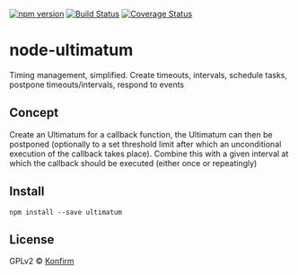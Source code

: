 [![npm version](https://badge.fury.io/js/ultimatum.svg)](http://badge.fury.io/js/ultimatum)
[![Build Status](https://travis-ci.org/konfirm/node-ultimatum.svg?branch=master)](https://travis-ci.org/konfirm/node-ultimatum)
[![Coverage Status](https://coveralls.io/repos/konfirm/node-polymorphic/badge.svg?branch=master)](https://coveralls.io/r/konfirm/node-ultimatum?branch=master)

# node-ultimatum
Timing management, simplified. Create timeouts, intervals, schedule tasks, postpone timeouts/intervals, respond to events

## Concept
Create an Ultimatum for a callback function, the Ultimatum can then be postponed (optionally to a set threshold limit after which an unconditional execution of the callback takes place). Combine this with a given interval at which the callback should be executed (either once or repeatingly)

## Install
```
npm install --save ultimatum
```

## License
GPLv2 © [Konfirm](https://konfirm.eu)
